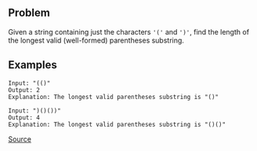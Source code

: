 ## Problem
Given a string containing just the characters `'('` and `')'`, find the length of the longest valid (well-formed) parentheses substring.

## Examples
```
Input: "(()"
Output: 2
Explanation: The longest valid parentheses substring is "()"
```

```
Input: ")()())"
Output: 4
Explanation: The longest valid parentheses substring is "()()"
```

[Source](https://leetcode.com/problems/longest-valid-parentheses/description/#)
